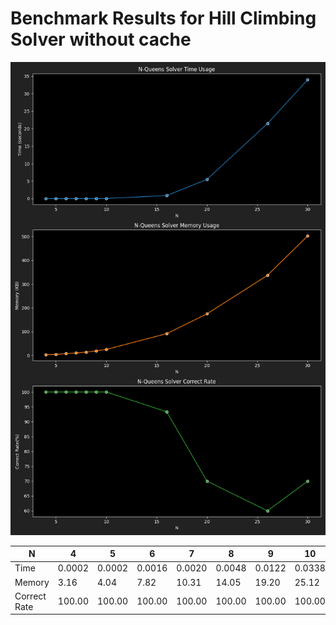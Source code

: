 # Benchmark Results for Hill Climbing Solver without cache
![GreedyHillClimbingSolver_no_cache](./GreedyHillClimbingSolver_no_cache.png)

|  N |4|5|6|7|8|9|10|16|20|26|30|
|---|---|---|---|---|---|---|---|---|---|---|---|
|Time|0.0002|0.0002|0.0016|0.0020|0.0048|0.0122|0.0338|0.8511|5.4924|21.4196|33.9751|
|Memory|3.16|4.04|7.82|10.31|14.05|19.20|25.12|91.73|174.96|336.88|503.06|
|Correct Rate|100.00|100.00|100.00|100.00|100.00|100.00|100.00|93.33|70.00|60.00|70.00|
